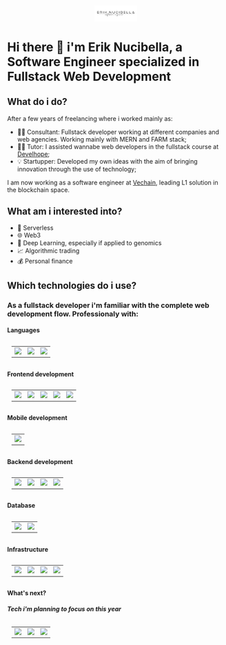 <!--
**akanoce/akanoce** is a ✨ _special_ ✨ repository because its `README.md` (this file) appears on your GitHub profile.
-->
<div id="header" align="center">
  <img src="img/logo.png" width="100"/>
</div>

# Hi there 👋 i'm Erik Nucibella, a Software Engineer specialized in Fullstack Web Development

## What do i do?

After a few years of freelancing where i worked mainly as:

- 🧑‍💻 Consultant: Fullstack developer working at different companies and web agencies. Working mainly with MERN and FARM stack;
- 🧑‍🏫 Tutor: I assisted wannabe web developers in the fullstack course at [Develhope](https://develhope.co/);
- 💡 Startupper: Developed my own ideas with the aim of bringing innovation through the use of technology;

I am now working as a software engineer at [Vechain](http://vechain.org/), leading L1 solution in the blockchain space.

## What am i interested into?

- :satellite: Serverless
- :globe_with_meridians: Web3
- :100: Deep Learning, especially if applied to genomics
- :chart_with_upwards_trend: Algorithmic trading
- :moneybag: Personal finance

## Which technologies do i use?

### As a fullstack developer i'm familiar with the complete web development flow. Professionaly with:

#### Languages

<table style="padding:10px" >
  <tr>
    <td> 
  <img src='https://upload.wikimedia.org/wikipedia/commons/6/6a/JavaScript-logo.png?20120221235433' height='40px' />
    </td>
      
 <td>
  <img src='https://upload.wikimedia.org/wikipedia/commons/thumb/4/4c/Typescript_logo_2020.svg/1200px-Typescript_logo_2020.svg.png' height='40px' />
    </td>
     <td>
  <img src='https://upload.wikimedia.org/wikipedia/commons/thumb/c/c3/Python-logo-notext.svg/1024px-Python-logo-notext.svg.png' height='40px' />
    </td>
    
</tr>
  </table>

#### Frontend development

<table style="padding:10px" >
  <tr>
    <td> 
    <img src='https://www.juicymedia.co.uk/application/files/4615/1838/4923/html_css_js.png'  height="40px" />
    </td>
      
 <td>
    <img src='https://upload.wikimedia.org/wikipedia/commons/thumb/a/a7/React-icon.svg/2300px-React-icon.svg.png' height="40px" />
    </td>
     <td>
    <img src='https://www.drupal.org/files/project-images/screenshot_361.png' height="40px" />
    </td>
             <td>
  <img src='https://redux.js.org/img/redux-logo-landscape.png' height='40px' />
    </td>
         <td>
  <img src='https://react-query-v3.tanstack.com/_next/static/images/emblem-light-628080660fddb35787ff6c77e97ca43e.svg' height='40px' />
    </td>
    
    
</tr>

  </table>
  
#### Mobile development 
<table style="padding:10px" >
  <tr>
    <td> 
<img src='https://www.datocms-assets.com/45470/1631026680-logo-react-native.png' height='40px' />
    </td>
    
</tr>
  </table>
  
#### Backend development 
<table style="padding:10px" >
  <tr>
    <td> 
  <img src='https://upload.wikimedia.org/wikipedia/commons/thumb/7/7e/Node.js_logo_2015.svg/2560px-Node.js_logo_2015.svg.png' height='40px' />
    </td>
        <td> 
  <img src='https://cdn.worldvectorlogo.com/logos/fastapi-1.svg' height='40px' />
    </td>
         <td>
  <img src='https://www.geekandjob.com/uploads/wiki/2e5b0058b2d38158b21439fe06e9b8fabe3cb139.png' height='40px' />
    </td>
         <td>
  <img src='https://repository-images.githubusercontent.com/69495170/8125e100-61bc-11e9-8d9f-eb01f522f962' height='40px' />
    </td>
    
</tr>
  </table>

#### Database 
<table style="padding:10px" >
  <tr>
    <td> 
  <img src='https://upload.wikimedia.org/wikipedia/commons/thumb/9/93/MongoDB_Logo.svg/2560px-MongoDB_Logo.svg.png' height='40px' />
    </td>
        <td> 
  <img src='https://code.4noobz.net/wp-content/uploads/2019/07/MongoDB-Realm-database.png' height='40px' />
    </td>

    
</tr>
  </table>
  
#### Infrastructure 
<table style="padding:10px">
  <tr>
    <td> 
  <img src='https://www.websiterating.com/wp-content/uploads/virtual-private-server-hosting.png' height='40px' />
    </td>
        <td> 
  <img src='https://d1.awsstatic.com/acs/characters/Logos/Docker-Logo_Horizontel_279x131.b8a5c41e56b77706656d61080f6a0217a3ba356d.png' height='40px' />
    </td>
            <td> 
  <img src='https://i0.wp.com/indomus.it/wp-content/uploads/Docker-Compose-Logo.jpg?fit=1851%2C889&ssl=1' height='40px' />
    </td>
            <td> 
  <img src='https://www.nginx.com/wp-content/uploads/2018/08/NGINX-logo-rgb-large.png' height='40px' />
    </td>
    
</tr>
  </table>

#### What's next?

##### Tech i'm planning to focus on this year

  <table style="padding:10px">
  <tr>
    <td> 
  <img src='https://trpc.io/img/logo.svg' height='40px' />
    </td>
        <td> 
  <img src='https://upload.wikimedia.org/wikipedia/commons/thumb/0/05/Go_Logo_Blue.svg/1280px-Go_Logo_Blue.svg.png' height='40px' />
    </td>

  <td> 
  <img src='https://upload.wikimedia.org/wikipedia/commons/thumb/d/d5/Rust_programming_language_black_logo.svg/1200px-Rust_programming_language_black_logo.svg.png' height='40px' />
    </td>
    
</tr>
  </table>
